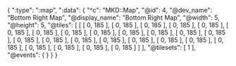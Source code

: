 {
  ":type": ":map",
  ":data": {
    "^c": "MKD::Map",
    "@id": 4,
    "@dev_name": "Bottom Right Map",
    "@display_name": "Bottom Right Map",
    "@width": 5,
    "@height": 5,
    "@tiles": [
      [
        [
          0,
          185
        ],
        [
          0,
          185
        ],
        [
          0,
          185
        ],
        [
          0,
          185
        ],
        [
          0,
          185
        ],
        [
          0,
          185
        ],
        [
          0,
          185
        ],
        [
          0,
          185
        ],
        [
          0,
          185
        ],
        [
          0,
          185
        ],
        [
          0,
          185
        ],
        [
          0,
          185
        ],
        [
          0,
          185
        ],
        [
          0,
          185
        ],
        [
          0,
          185
        ],
        [
          0,
          185
        ],
        [
          0,
          185
        ],
        [
          0,
          185
        ],
        [
          0,
          185
        ],
        [
          0,
          185
        ],
        [
          0,
          185
        ],
        [
          0,
          185
        ],
        [
          0,
          185
        ],
        [
          0,
          185
        ],
        [
          0,
          185
        ]
      ]
    ],
    "@tilesets": [
      1
    ],
    "@events": {
    }
  }
}